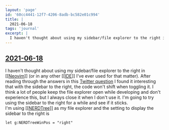 ```yaml
---
layout: 'page'
id: '60cc4441-12f7-4206-8adb-bc582e01c994'
title: |
  2021-06-18
tags: 'journal'
excerpt: |
  I haven't thought about using my sidebar/file explorer to the right in Neovim (or in any other IDE I've ever used for that matter). After reading through the answers in this Twitter question I found it interesting that with the sidebar to the right, the code won't shift when toggling it. I think a lot of people keep the file explorer open while developing and don't experience this, but I always close it when I don't use it. I'm going to try using the sidebar to the right for a while and see if it sticks.
---
```


<h2 class="text-3xl font-semibold mb-4"><a class="rounded-sm focus:outline-none focus:ring-2 focus:ring-offset-2 dark:focus:ring-offset-gray-900 dark:focus:ring-pink-400 focus:ring-pink-700" href="/journals/2021-06-18">2021-06-18</a></h2>

<div class="space-y-3">
<div class="element-block ml-0"><div class="flex-1">I haven't thought about using my sidebar/file explorer to the right in <a class="text-teal-700 dark:text-teal-400 rounded-sm group focus:outline-none focus:ring-2 focus:ring-offset-2 dark:focus:ring-offset-gray-900 dark:focus:ring-pink-400 focus:ring-pink-700" href="/pages/neovim"><span class="text-gray-300 dark:text-gray-500 group-hover:text-teal-900">[[</span>Neovim<span class="text-gray-300 dark:text-gray-500 group-hover:text-teal-900">]]</span></a> (or in any other <a class="text-teal-700 dark:text-teal-400 rounded-sm group focus:outline-none focus:ring-2 focus:ring-offset-2 dark:focus:ring-offset-gray-900 dark:focus:ring-pink-400 focus:ring-pink-700" href="/pages/ide"><span class="text-gray-300 dark:text-gray-500 group-hover:text-teal-900">[[</span>IDE<span class="text-gray-300 dark:text-gray-500 group-hover:text-teal-900">]]</span></a> I've ever used for that matter). After reading through the answers in this <a class="text-indigo-600 dark:text-indigo-400 rounded-sm focus:outline-none focus:ring-2 focus:ring-offset-2 dark:focus:ring-offset-gray-900 dark:focus:ring-pink-400 focus:ring-pink-700" href="https://twitter.com/code/status/1346573944703348743" target="_blank" rel="noopener noreferrer">Twitter question</a> I found it interesting that with the sidebar to the right, the code won't shift when toggling it. I think a lot of people keep the file explorer open while developing and don't experience this, but I always close it when I don't use it. I'm going to try using the sidebar to the right for a while and see if it sticks.</div></div>

<div class="element-block ml-4"><div class="flex-1">I'm using <a class="text-teal-700 dark:text-teal-400 rounded-sm group focus:outline-none focus:ring-2 focus:ring-offset-2 dark:focus:ring-offset-gray-900 dark:focus:ring-pink-400 focus:ring-pink-700" href="/pages/nerdtree"><span class="text-gray-300 dark:text-gray-500 group-hover:text-teal-900">[[</span>NERDTree<span class="text-gray-300 dark:text-gray-500 group-hover:text-teal-900">]]</span></a> as my file explorer and the setting to display the sidebar to the right is</div></div>

<div class="element-block ml-4"><div class="flex-1">

```vim
let g:NERDTreeWinPos = "right"
```

</div></div>


</div>


